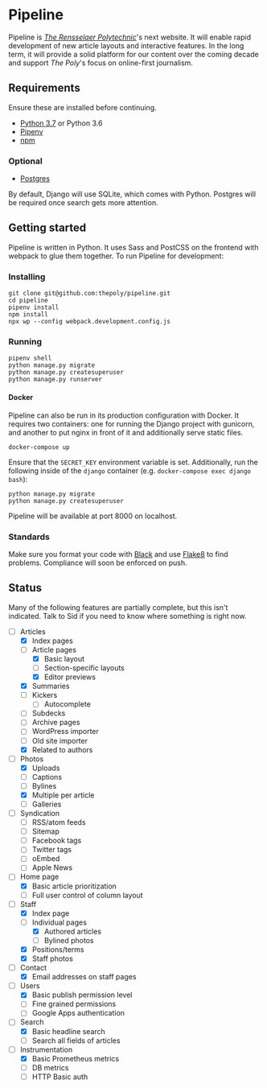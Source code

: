 # Pipeline

Pipeline is [_The Rensselaer Polytechnic_](https://poly.rpi.edu)'s next
website. It will enable rapid development of new article layouts and
interactive features. In the long term, it will provide a solid platform for
our content over the coming decade and support _The Poly_'s focus on
online-first journalism.

## Requirements

Ensure these are installed before continuing.

- [Python 3.7](https://www.python.org) or Python 3.6
- [Pipenv](https://docs.pipenv.org)
- [npm](https://www.npmjs.com/get-npm)

### Optional

- [Postgres](https://www.postgresql.org)

By default, Django will use SQLite, which comes with Python. Postgres will be required once search gets more attention.

## Getting started

Pipeline is written in Python. It uses Sass and PostCSS on the frontend with webpack to glue them together. To
run Pipeline for development:

### Installing

```
git clone git@github.com:thepoly/pipeline.git
cd pipeline
pipenv install
npm install
npx wp --config webpack.development.config.js
```

### Running

```
pipenv shell
python manage.py migrate
python manage.py createsuperuser
python manage.py runserver
```

#### Docker

Pipeline can also be run in its production configuration with Docker. It requires two containers: one for running the Django project with gunicorn, and another to put nginx in front of it and additionally serve static files.

```docker-compose up```

Ensure that the `SECRET_KEY` environment variable is set. Additionally, run the following inside of the `django` container (e.g. `docker-compose exec django bash`):

```
python manage.py migrate
python manage.py createsuperuser
```

Pipeline will be available at port 8000 on localhost.

### Standards

Make sure you format your code with [Black](https://github.com/ambv/black) and use [Flake8](http://flake8.pycqa.org/en/latest/) to find problems. Compliance will soon be enforced on push.

## Status

Many of the following features are partially complete, but this isn't indicated. Talk to Sid if you need to know where something is right now.

- [ ] Articles
  - [x] Index pages
  - [ ] Article pages
    - [x] Basic layout
    - [ ] Section-specific layouts
    - [x] Editor previews
  - [x] Summaries
  - [ ] Kickers
    - [ ] Autocomplete
  - [ ] Subdecks
  - [ ] Archive pages
  - [ ] WordPress importer
  - [ ] Old site importer
  - [x] Related to authors
- [ ] Photos
  - [x] Uploads
  - [ ] Captions
  - [ ] Bylines
  - [x] Multiple per article
  - [ ] Galleries
- [ ] Syndication
  - [ ] RSS/atom feeds
  - [ ] Sitemap
  - [ ] Facebook tags
  - [ ] Twitter tags
  - [ ] oEmbed
  - [ ] Apple News
- [ ] Home page
  - [x] Basic article prioritization
  - [ ] Full user control of column layout
- [ ] Staff
  - [x] Index page
  - [ ] Individual pages
    - [x] Authored articles
    - [ ] Bylined photos
  - [x] Positions/terms
  - [x] Staff photos
- [ ] Contact
  - [x] Email addresses on staff pages
- [ ] Users
  - [x] Basic publish permission level
  - [ ] Fine grained permissions
  - [ ] Google Apps authentication
- [ ] Search
  - [x] Basic headline search
  - [ ] Search all fields of articles
- [ ] Instrumentation
  - [x] Basic Prometheus metrics
  - [ ] DB metrics
  - [ ] HTTP Basic auth

